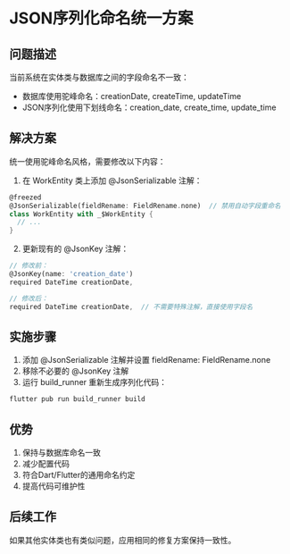 # JSON序列化命名统一方案

## 问题描述

当前系统在实体类与数据库之间的字段命名不一致：

- 数据库使用驼峰命名：creationDate, createTime, updateTime
- JSON序列化使用下划线命名：creation_date, create_time, update_time

## 解决方案

统一使用驼峰命名风格，需要修改以下内容：

1. 在 WorkEntity 类上添加 @JsonSerializable 注解：

```dart
@freezed
@JsonSerializable(fieldRename: FieldRename.none)  // 禁用自动字段重命名
class WorkEntity with _$WorkEntity {
  // ...
}
```

2. 更新现有的 @JsonKey 注解：

```dart
// 修改前：
@JsonKey(name: 'creation_date')
required DateTime creationDate,

// 修改后：
required DateTime creationDate,  // 不需要特殊注解，直接使用字段名
```

## 实施步骤

1. 添加 @JsonSerializable 注解并设置 fieldRename: FieldRename.none
2. 移除不必要的 @JsonKey 注解
3. 运行 build_runner 重新生成序列化代码：

```bash
flutter pub run build_runner build
```

## 优势

1. 保持与数据库命名一致
2. 减少配置代码
3. 符合Dart/Flutter的通用命名约定
4. 提高代码可维护性

## 后续工作

如果其他实体类也有类似问题，应用相同的修复方案保持一致性。
